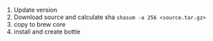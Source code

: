 1. Update version
2. Download source and calculate sha `shasum -a 256 <source.tar.gz>`
3. copy to brew core
4. install and create bottle
